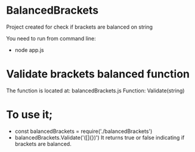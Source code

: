 # BalancedBrackets
Project created for check if brackets are balanced on string

You need to run from command line:
* node app.js

# Validate brackets balanced function 
The function is located at:
balancedBrackets.js
Function: Validate(string)

# To use it;
* const balancedBrackets = require('./balancedBrackets')
* balancedBrackets.Validate('([]{})')
It returns true or false indicating if brackets are balanced.
